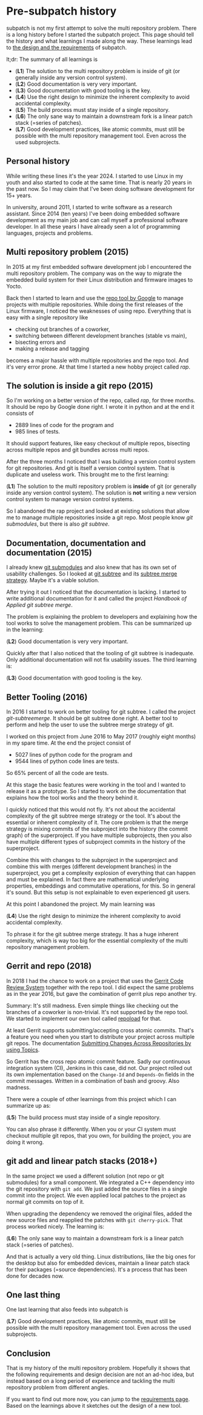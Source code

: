 # Pre-subpatch history

subpatch is not my first attempt to solve the multi repository problem. There
is a long history before I started the subpatch project. This page should tell
the history and what learnings I made along the way. These learnings lead to
[the design and the requirements](design.md) of subpatch.

lt;dr: The summary of all learnings is

* (**L1**) The solution to the multi repository problem is inside of git
  (or generally inside any version control system).
* (**L2**) Good documentation is very very important.
* (**L3**) Good documentation with good tooling is the key.
* (**L4**) Use the right design to minimize the inherent complexity to avoid
   accidental complexity.
* (**L5**) The build process must stay inside of a single repository.
* (**L6**) The only sane way to maintain a downstream fork is a linear patch
  stack (=series of patches).
* (**L7**) Good development practices, like atomic commits, must still be
  possible with the multi repository management tool. Even across the used
  subprojects.


## Personal history

While writing these lines it's the year 2024. I started to use Linux in my
youth and also started to code at the same time. That is nearly 20 years in the
past now. So I may claim that I've been doing software development for 15+
years.

In university, around 2011, I started to write software as a research
assistant. Since 2014 (ten years) I've been doing embedded software development
as my main job and can call myself a professional software developer. In all these
years I have already seen a lot of programming languages, projects and problems.


## Multi repository problem (2015)

In 2015 at my first embedded software development job I encountered the multi
repository problem. The company was on the way to migrate the embedded build
system for their Linux distribution and firmware images to Yocto.

Back then I started to learn and use the [repo tool by
Google](https://gerrit.googlesource.com/git-repo) to manage projects with
multiple repositories.  While doing the first releases of the Linux firmware, I
noticed the weaknesses of using repo. Everything that is easy with a single
repository like

* checking out branches of a coworker,
* switching between different development branches (stable vs main),
* bisecting errors and
* making a release and tagging

becomes a major hassle with multiple repositories and the repo tool. And it's
very error prone. At that time I started a new hobby project called *rap*.


## The solution is inside a git repo (2015)

So I'm working on a better version of the repo, called *rap*, for three months.
It should be repo by Google done right. I wrote it in python and at the end it
consists of

* 2889 lines of code for the program and
*  985 lines of tests.

It should support features, like easy checkout of multiple repos, bisecting
across multiple repos and git bundles across multi repos.

After the three months I noticed that I was building a version control system
for git repositories. And git is itself a version control system. That is
duplicate and useless work. This brought me to the first learning:

(**L1**) The solution to the multi repository problem is **inside** of git (or
generally inside any version control system). The solution is **not** writing a
new version control system to manage version control systems.

So I abandoned the rap project and looked at existing solutions that allow me
to manage multiple repositories inside a git repo. Most people know *git
submodules*, but there is also *git subtree*.


## Documentation, documentation and documentation (2015)

I already knew [git submodules](https://git-scm.com/book/en/v2/Git-Tools-Submodules)
and also knew that has its own set of usability challenges. So I looked at
[git subtree](https://git.kernel.org/cgit/git/git.git/tree/contrib/subtree/git-subtree.txt)
and its
[subtree merge strategy](https://mirrors.edge.kernel.org/pub/software/scm/git/docs/howto/using-merge-subtree.html).
Maybe it's a viable solution.

After trying it out I noticed that the documentation is lacking. I started to
write additional documentation for it and called the project *Handbook of
Applied git subtree merge*.

The problem is explaining the problem to developers and explaining how the
tool works to solve the management problem. This can be summarized up in the
learning:

(**L2**) Good documentation is very very important.

Quickly after that I also noticed that the tooling of git subtree is
inadequate. Only additional documentation will not fix usability issues.  The
third learning is:

(**L3**) Good documentation with good tooling is the key.


## Better Tooling (2016)

In 2016 I started to work on better tooling for git subtree. I called the
project *git-subtreemerge*. It should be git subtree done right. A better
tool to perform and help the user to use the subtree merge strategy of git.

I worked on this project from June 2016 to May 2017 (roughly eight months) in
my spare time. At the end the project consist of

* 5027 lines of python code for the program and
* 9544 lines of python code lines are tests.

So 65% percent of all the code are tests.

At this stage the basic features were working in the tool and I wanted to
release it as a prototype. So I started to work on the documentation that
explains how the tool works and the theory behind it.

I quickly noticed that this would not fly. It's not about the accidental
complexity of the git subtree merge strategy or the tool. It's about the
essential or inherent complexity of it. The core problem is that the merge
strategy is mixing commits of the subproject into the history (the commit
graph) of the superproject. If you have multiple subprojects, then you
also have multiple different types of subproject commits in the history
of the superproject.

Combine this with changes to the subproject in the superproject and combine
this with merges (different development branches) in the superproject, you get
a complexity explosion of everything that can happen and must be explained.
In fact there are mathematical underlying properties, embeddings and
commutative operations, for this. So in general it's sound.  But this setup is
not explainable to even experienced git users.

At this point I abandoned the project. My main learning was

(**L4**) Use the right design to minimize the inherent complexity to avoid
accidental complexity.

To phrase it for the git subtree merge strategy. It has a huge inherent
complexity, which is way too big for the essential complexity of the multi
repository management problem.


## Gerrit and repo (2018)

In 2018 I had the chance to work on a project that uses the [Gerrit Code Review
System](https://www.gerritcodereview.com/) together with the repo tool. I did
expect the same problems as in the year 2016, but gave the combination of
gerrit plus repo another try.

Summary: It's still madness. Even simple things like checking out the
branches of a coworker is non-trivial. It's not supported by the repo tool. We
started to implement our own tool called
[repoload](https://github.com/lengfeld/repoload) for that.

At least Gerrit supports submitting/accepting cross atomic commits.  That's a
feature you need when you start to distribute your project across multiple
git repos. The documentation
[Submitting Changes Across Repositories by using Topics](https://gerrit-review.googlesource.com/Documentation/cross-repository-changes.html).

So Gerrit has the cross repo atomic commit feature. Sadly our continuous
integration system (CI), Jenkins in this case, did not.  Our project rolled out its
own implementation based on the `Change-Id` and `Depends-On` fields in the
commit messages. Written in a combination of bash and groovy. Also madness.

There were a couple of other learnings from this project which I can summarize
up as:

(**L5**) The build process must stay inside of a single repository.

You can also phrase it differently. When you or your CI system must checkout
multiple git repos, that you own, for building the project, you are doing it
wrong.


## git add and linear patch stacks (2018+)

In the same project we used a different solution (not repo or git submodules)
for a small component.  We integrated a C++ dependency into the git repository
with `git add`. We just added the source files in a single commit into the
project. We even applied local patches to the project as normal git commits on
top of it.

When upgrading the dependency we removed the original files, added the new
source files and reapplied the patches with `git cherry-pick`. That process
worked nicely. The learning is:

(**L6**) The only sane way to maintain a downstream fork is a linear patch
stack (=series of patches).

And that is actually a very old thing. Linux distributions, like the big ones
for the desktop but also for embedded devices, maintain a linear patch stack
for their packages (=source dependencies). It's a process that has been done
for decades now.


## One last thing

One last learning that also feeds into subpatch is

(**L7**) Good development practices, like atomic commits, must still be
possible with the multi repository management tool. Even across the used
subprojects.


## Conclusion

That is my history of the multi repository problem. Hopefully it shows that the
following requirements and design decision are not an ad-hoc idea, but instead
based on a long period of experience and tackling the multi repository problem
from different angles.

If you want to find out more now, you can jump to the
[requirements page](requirements.md). Based on the learnings above it sketches
out the design of a new tool.
